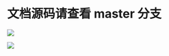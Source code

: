 # 文档源码请查看 master 分支

[![](https://github.com/khs1994-website/kubernetes-docs.us-en/workflows/Sync/badge.svg)](https://github.com/khs1994-website/kubernetes-docs.us-en/tree/master)

[![](https://github.com/khs1994-website/kubernetes-docs.us-en/workflows/GitBook/badge.svg)](https://github.com/khs1994-website/kubernetes-docs.us-en/tree/master)
